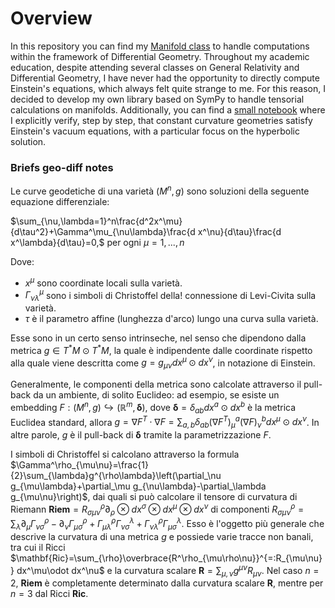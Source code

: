# Overview
In this repository you can find my [Manifold class](https://github.com/Joyboy0056/The-Geometric-Project/blob/main/geo_diff.py) to handle computations within the framework of Differential Geometry. Throughout my academic education, despite attending several classes on General Relativity and Differential Geometry, I have never had the opportunity to directly compute Einstein's equations, which always felt quite strange to me. For this reason, I decided to develop my own library based on SymPy to handle tensorial calculations on manifolds. Additionally, you can find a [small notebook](https://github.com/Joyboy0056/The-Geometric-Project/blob/main/hyperbolic_egs.ipynb) where I explicitly verify, step by step, that constant curvature geometries satisfy Einstein's vacuum equations, with a particular focus on the hyperbolic solution.



### Briefs geo-diff notes
Le curve geodetiche di una varietà $(M^n,g)$ sono soluzioni della seguente equazione differenziale:

$\sum_{\nu,\lambda=1}^n\frac{d^2x^\mu}{d\tau^2}+\Gamma^\mu_{\nu\lambda}\frac{d x^\nu}{d\tau}\frac{d x^\lambda}{d\tau}=0,$ per ogni $\mu=1,...,n$

Dove:

- $x^\mu$ sono coordinate locali sulla varietà.
- $\Gamma^\mu_{\nu\lambda}$ sono i simboli di Christoffel della! connessione di Levi-Civita sulla varietà.
- $\tau$ è il parametro affine (lunghezza d'arco) lungo una curva sulla varietà.

Esse sono in un certo senso intrinseche, nel senso che dipendono dalla metrica $g\in T^*M\odot T^*M$, la quale è indipendente dalle coordinate rispetto alla quale viene descritta come $g=g_{\mu\nu}dx^\mu\odot dx^\nu$, in notazione di Einstein.

Generalmente, le componenti della metrica sono calcolate attraverso il pull-back da un ambiente, di solito Euclideo: ad esempio, se esiste un embedding $F:(M^n,g)\hookrightarrow(\mathbb{R}^m,\mathbf{\delta})$, dove $\mathbf{\delta}=\delta_{ab}dx^a\odot dx^b$ è la metrica Euclidea standard, allora $g=\nabla F^T\cdot\nabla F=\sum_{a,b}\delta_{ab}(\nabla F^T)^a_\mu(\nabla F)^b_\nu dx^\mu\odot dx^\nu$. In altre parole, $g$ è il pull-back di $\mathbf{\delta}$ tramite la parametrizzazione $F$.

I simboli di Christoffel si calcolano attraverso la formula $\Gamma^\rho_{\mu\nu}=\frac{1}{2}\sum_{\lambda}g^{\rho\lambda}\left(\partial_\nu g_{\mu\lambda}+\partial_\mu g_{\nu\lambda}-\partial_\lambda g_{\mu\nu}\right)$, dai quali si può calcolare il tensore di curvatura di Riemann $\mathbf{Riem}=R^\rho_{\sigma\mu\nu}\partial_\rho\otimes dx^\sigma\otimes dx^\mu\otimes dx^\nu$ di componenti 
$R^\rho_{\sigma\mu\nu}=\sum_\lambda \partial_\mu\Gamma^\rho_{\nu\sigma}-\partial_\nu\Gamma^\rho_{\mu\sigma}+\Gamma^\rho_{\mu\lambda}\Gamma^\lambda_{\nu\sigma}+\Gamma^\rho_{\nu\lambda}\Gamma^\lambda_{\mu\sigma}$. Esso è l'oggetto più generale che descrive la curvatura di una metrica $g$ e possiede varie tracce non banali, tra cui il Ricci $\mathbf{Ric}=\sum_{\rho}\overbrace{R^\rho_{\mu\rho\nu}}^{=:R_{\mu\nu}} dx^\mu\odot dx^\nu$ e la curvatura scalare $\mathbf{R}=\sum_{\mu,\nu}g^{\mu\nu}R_{\mu\nu}$. Nel caso $n=2$, $\mathbf{Riem}$ è completamente determinato dalla curvatura scalare $\mathbf{R}$, mentre per $n=3$ dal Ricci $\mathbf{Ric}$.



